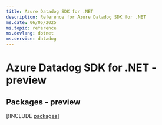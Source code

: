 ```yaml
---
title: Azure Datadog SDK for .NET
description: Reference for Azure Datadog SDK for .NET
ms.date: 06/05/2025
ms.topic: reference
ms.devlang: dotnet
ms.service: datadog
---
```

# Azure Datadog SDK for .NET - preview
## Packages - preview
[!INCLUDE [packages](datadog-index.md)]